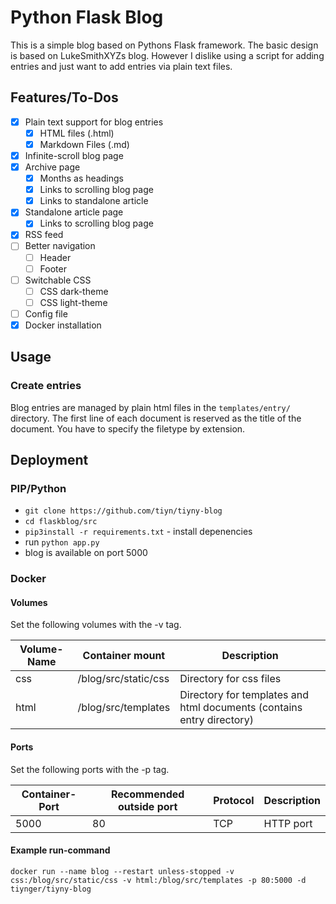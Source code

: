 # Python Flask Blog

This is a simple blog based on Pythons Flask framework.
The basic design is based on LukeSmithXYZs blog.
However I dislike using a script for adding entries and just want to add entries via plain text files.

## Features/To-Dos

- [x] Plain text support for blog entries
    - [x] HTML files (.html)
    - [x] Markdown Files (.md)
- [x] Infinite-scroll blog page
- [x] Archive page
    - [x] Months as headings
    - [x] Links to scrolling blog page
    - [x] Links to standalone article
- [x] Standalone article page
    - [x] Links to scrolling blog page
- [x] RSS feed
- [ ] Better navigation
    - [ ] Header
    - [ ] Footer
- [ ] Switchable CSS
    - [ ] CSS dark-theme
    - [ ] CSS light-theme
- [ ] Config file
- [x] Docker installation

## Usage

### Create entries

Blog entries are managed by plain html files in the `templates/entry/` directory.
The first line of each document is reserved as the title of the document.
You have to specify the filetype by extension.

## Deployment

### PIP/Python

- `git clone https://github.com/tiyn/tiyny-blog`
- `cd flaskblog/src`
- `pip3install -r requirements.txt` - install depenencies
- run `python app.py`
- blog is available on port 5000

### Docker

#### Volumes

Set the following volumes with the -v tag.

| Volume-Name | Container mount      | Description                                                           |
|-------------|----------------------|-----------------------------------------------------------------------|
| css         | /blog/src/static/css | Directory for css files                                               |
| html        | /blog/src/templates  | Directory for templates and html documents (contains entry directory) |

#### Ports

Set the following ports with the -p tag.

| Container-Port | Recommended outside port | Protocol | Description |
|----------------|--------------------------|----------|-------------|
| 5000           | 80                       | TCP      | HTTP port   |

#### Example run-command

`docker run --name blog --restart unless-stopped -v css:/blog/src/static/css -v html:/blog/src/templates -p 80:5000 -d tiynger/tiyny-blog`

